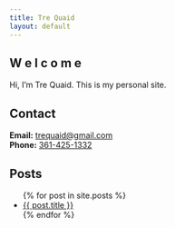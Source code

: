 ```yaml
---
title: Tre Quaid
layout: default
---
```



<h2 class="wave">
  <span style="--i:1">W</span>
  <span style="--i:2">e</span>
  <span style="--i:3">l</span>
  <span style="--i:4">c</span>
  <span style="--i:5">o</span>
  <span style="--i:6">m</span>
  <span style="--i:7">e</span>
</h2>


Hi, I’m Tre Quaid. This is my personal site.

## Contact

**Email:** [trequaid@gmail.com](mailto:trequaid@gmail.com)  
**Phone:** [361-425-1332](tel:3614251332)

<h2>Posts</h2>
<ul>
  {% for post in site.posts %}
    <li><a href="{{ post.url }}">{{ post.title }}</a></li>
  {% endfor %}
</ul>
